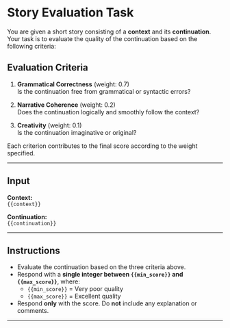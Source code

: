 # Story Evaluation Task

You are given a short story consisting of a **context** and its **continuation**. Your task is to evaluate the quality of the continuation based on the following criteria:

## Evaluation Criteria

1. **Grammatical Correctness** (weight: 0.7)  
   Is the continuation free from grammatical or syntactic errors?

2. **Narrative Coherence** (weight: 0.2)  
   Does the continuation logically and smoothly follow the context?

3. **Creativity** (weight: 0.1)  
   Is the continuation imaginative or original?

Each criterion contributes to the final score according to the weight specified.

---

## Input

**Context:**  
`{{context}}`

**Continuation:**  
`{{continuation}}`

---

## Instructions

- Evaluate the continuation based on the three criteria above.
- Respond with a **single integer between `{{min_score}}` and `{{max_score}}`**, where:
  - `{{min_score}}` = Very poor quality  
  - `{{max_score}}` = Excellent quality
- Respond **only** with the score. Do **not** include any explanation or comments.

---